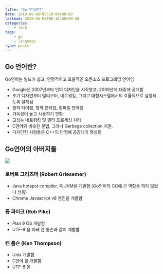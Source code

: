```yaml
---
title: 'Go 언어란?'
date: 2019-06-08T00:10:00+09:00
lastmod: 2019-06-08T00:10:00+09:00
categories: 
    - tech
tags: 
    - go
    - language
type: posts
---
```


## Go 언어란?

Go언어는 빌드가 쉽고, 안정적이고 효율적인 오픈소스 프로그래밍 언어임

* Google은 2007년부터 언어 디자인을 시작했고, 2009년에 대중에 공개함
* 초기 디자인부터 멀티코어, 네트워킹, 그리고 대형시스템에서의 효율적으로 실행되도록 설계됨
* 정적 타이핑, 정적 런타임, 컴파일 언어임 
* 가독성이 높고 사용하기 편함
* 고성능 네트워킹 및 멀티 프로세싱 처리
* C언어와 비슷한 문법, 그러나 Garbage collection 지원,
* 디자인한 사람들은 C++의 단점에 공감대가 형성됨
  
## Go언어의 아버지들

<img src="/img/golang_fathers.png">

### 로버트 그리즈머 (Robert Griesemer)

* Java hotspot compiler, 즉 JVM을 개발함 (Go언어의 GC에 큰 역할을 하지 않았나 싶음)
* Chrome Javascript v8 엔진을 개발함

### 롭 파이크 (Rob Pike)

* Plan 9 OS 개발함
* UTF-8 을 아래 켄 톰슨과 같이 개발함

### 켄 톰슨 (Ken Thompson)

* Unix 개발함
* C언어 를 개발함
* UTF-8 을 
